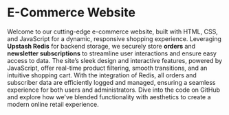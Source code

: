 # E-Commerce Website
Welcome to our cutting-edge e-commerce website, built with HTML, CSS, and JavaScript for a dynamic, responsive shopping experience. Leveraging **Upstash Redis** for backend storage, we securely store **orders** and **newsletter subscriptions** to streamline user interactions and ensure easy access to data. The site’s sleek design and interactive features, powered by JavaScript, offer real-time product filtering, smooth transitions, and an intuitive shopping cart. With the integration of Redis, all orders and subscriber data are efficiently logged and managed, ensuring a seamless experience for both users and administrators. Dive into the code on GitHub and explore how we've blended functionality with aesthetics to create a modern online retail experience.
